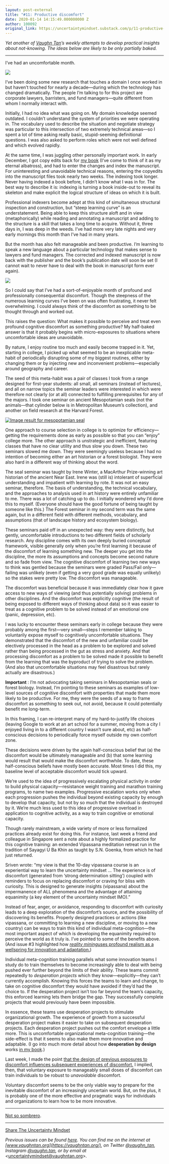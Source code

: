 ```yaml
---
layout: post-external
title: "#11: Productive discomfort"
date: 2020-01-14 14:15:49.000000000 Z
author: 100092
original_link: https://uncertaintymindset.substack.com/p/11-productive-discomfort
---
```


_Yet another of [Vaughn Tan](https://vaughntan.org/about)’s weekly attempts to develop practical insights about not-knowing. The ideas below are likely to be only partially baked._

* * *

I’ve had an uncomfortable month.

[![](https://cdn.substack.com/image/fetch/w_1456,c_limit,f_auto,q_auto:good/https#3A#2F#2Fbucketeer-e05bbc84-baa3-437e-9518-adb32be77984.s3.amazonaws.com#2Fpublic#2Fimages#2F94123ea3-d1ba-4c87-8985-1890dd9cee7e_1531x1531.jpeg)](https://cdn.substack.com/image/fetch/c_limit,f_auto,q_auto:good/https#3A#2F#2Fbucketeer-e05bbc84-baa3-437e-9518-adb32be77984.s3.amazonaws.com#2Fpublic#2Fimages#2F94123ea3-d1ba-4c87-8985-1890dd9cee7e_1531x1531.jpeg)

I’ve been doing some new research that touches a domain I once worked in but haven’t touched for nearly a decade—during which the technology has changed dramatically. The people I’m talking to for this project are corporate lawyers, barristers, and fund managers—quite different from whom I normally interact with.

Initially, I had no idea what was going on. My domain knowledge seemed outdated. I couldn’t understand the system of priorities we were operating in. The vocabulary used to describe the situation and negotiate strategy was particular to this intersection of two extremely technical areas—so I spent a lot of time asking really basic, stupid-seeming definitional questions. I was also asked to perform roles which were not well defined and which evolved rapidly.

At the same time, I was juggling other personally important work. In early December, I got copy edits back for [my book](https://vaughntan.org/uncertainty) (I’ve come to think of it as my eternal albatross), and had to enter the changes and index the manuscript. For uninteresting and unavoidable technical reasons, entering the copyedits into the manuscript files took nearly two weeks. The indexing took longer. Never having indexed a book before, I didn’t know what I was in for. The best way to describe it is: indexing is turning a book inside-out to reveal its skeleton and make explicit the logical structure of ideas on which it is built.

Professional indexers become adept at this kind of simultaneous structural inspection and construction, but “steep learning curve” is an understatement. Being able to keep this structure aloft and in view (metaphorically) while reading and annotating a manuscript and adding to the structure is a skill that takes a long time to acquire. Without it, three days in, I was deep in the weeds. I’ve had more very late nights and very early mornings this month than I’ve had in many years.

But the month has also felt manageable and been productive. I’m learning to speak a new language about a particular technology that makes sense to lawyers and fund managers. The corrected and indexed manuscript is now back with the publisher and the book’s publication date will soon be set (I cannot wait to never have to deal with the book in manuscript form ever again).

[![](https://cdn.substack.com/image/fetch/w_1456,c_limit,f_auto,q_auto:good/https#3A#2F#2Fbucketeer-e05bbc84-baa3-437e-9518-adb32be77984.s3.amazonaws.com#2Fpublic#2Fimages#2F74f56c67-9f20-4595-91b5-c64a2bf0ab30_1100x1531.jpeg)](https://cdn.substack.com/image/fetch/c_limit,f_auto,q_auto:good/https#3A#2F#2Fbucketeer-e05bbc84-baa3-437e-9518-adb32be77984.s3.amazonaws.com#2Fpublic#2Fimages#2F74f56c67-9f20-4595-91b5-c64a2bf0ab30_1100x1531.jpeg)

So I could say that I’ve had a sort-of-enjoyable month of profound and professionally consequential discomfort. Though the steepness of the numerous learning curves I’ve been on was often frustrating, it never felt overwhelming. I could always think of the discomfort as something to be thought through and worked out.

This raises the question: What makes it possible to perceive and treat even profound cognitive discomfort as something productive? My half-baked answer is that it probably begins with micro-exposures to situations where uncomfortable ideas are unavoidable.

By nature, I enjoy routine too much and easily become trapped in it. Yet, starting in college, I picked up what seemed to be an inexplicable meta-habit of periodically disrupting some of my biggest routines, either by changing them or by injecting new and inconvenient problems—especially around geography and career.

The seed of this meta-habit was a pair of classes I took from a range designed for first-year students: all small, all seminars (instead of lectures), and all on narrow topics the seminar leaders were interested in which were therefore not clearly (or at all) connected to fulfilling prerequisites for any of the majors. I took one seminar on ancient Mesopotamian seals (not the animals—that cylinder below is in Metropolitan Museum’s collection), and another on field research at the Harvard Forest.

[![Image result for mesopotamian seal](https://cdn.substack.com/image/fetch/w_1456,c_limit,f_auto,q_auto:good/https#3A#2F#2Fbucketeer-e05bbc84-baa3-437e-9518-adb32be77984.s3.amazonaws.com#2Fpublic#2Fimages#2Fc385bc7d-6d96-4cf4-be5b-54d67b30783e_2000x1117.jpeg)](https://cdn.substack.com/image/fetch/c_limit,f_auto,q_auto:good/https#3A#2F#2Fbucketeer-e05bbc84-baa3-437e-9518-adb32be77984.s3.amazonaws.com#2Fpublic#2Fimages#2Fc385bc7d-6d96-4cf4-be5b-54d67b30783e_2000x1117.jpeg)

One approach to course selection in college is to optimize for efficiency—getting the requirements done as early as possible so that you can “enjoy” college more. The other approach is unstrategic and inefficient, featuring classes that have no clear utility and thus slow you down. These two seminars slowed me down. They were seemingly useless because I had no intention of becoming either an art historian or a forest biologist. They were also hard in a different way of thinking about the word.

The seal seminar was taught by Irene Winter, a MacArthur Prize-winning art historian of the ancient Near East. Irene was (still is) intolerant of superficial understanding and impatient with learning by rote. It was not an easy seminar, therefore. The basis of understanding, the technical vocabulary, and the approaches to analysis used in art history were entirely unfamiliar to me. There was a lot of catching up to do. I initially wondered why I’d done this to myself. (Everyone should have the good fortune of being taught by someone like this.) The Forest seminar in my second term was the same again, but in a different field with different methods, vocabulary, and assumptions (that of landscape history and ecosystem biology).

These seminars paid off in an unexpected way: they were distinctly, but gently, uncomfortable introductions to two different fields of scholarly research. Any discipline comes with its own deeply buried conceptual framework, visible generally only when you’re first learning it because of the discomfort of learning something new. The deeper you get into the discipline, the more its assumptions and concepts become second nature and so fade from view. The cognitive discomfort of learning two new ways to think was gentled because the seminars were graded Pass/Fail only—failing was unlikely (even if getting a very good grade was equally unlikely) so the stakes were pretty low. The discomfort was manageable.

The discomfort was beneficial because it was immediately clear how it gave access to new ways of viewing (and thus potentially solving) problems in other disciplines. And the discomfort was explicitly cognitive (the result of being exposed to different ways of thinking about data) so it was easier to treat as a cognitive problem to be solved instead of an emotional one (panic, depression, etc).

I was lucky to encounter these seminars early in college because they were probably among the first—very small—steps I remember taking to voluntarily expose myself to cognitively uncomfortable situations. They demonstrated that the discomfort of the new and unfamiliar could be electively processed in the head as a problem to be explored and solved rather than being processed in the gut as stress and anxiety. And that processing discomfort as a problem to be solved made it possible to benefit from the learning that was the byproduct of trying to solve the problem. (And also that uncomfortable situations may feel disastrous but rarely actually are disastrous.)

**Important** : I’m not advocating taking seminars in Mesopotamian seals or forest biology. Instead, I’m pointing to these seminars as examples of low-level sources of cognitive discomfort with properties that made them more likely to be productive. For me, they were the seeds of a way to frame discomfort as something to seek out, not avoid, because it could potentially benefit me long-term.

In this framing, I can re-interpret many of my hard-to-justify life choices (leaving Google to work at an art school for a summer, moving from a city I enjoyed living in to a different country I wasn’t sure about, etc) as half-conscious decisions to periodically force myself outside my own comfort zone.

These decisions were driven by the again half-conscious belief that (a) the discomfort would be ultimately manageable and (b) that some learning would result that would make the discomfort worthwhile. To date, these half-conscious beliefs have mostly been accurate. Most times I did this, my baseline level of acceptable discomfort would tick upward.

We’re used to the idea of progressively escalating physical activity in order to build physical capacity—resistance weight training and marathon training programs, to name two examples. Progressive escalation works only when each progression pushes the individual beyond existing capacity by enough to develop that capacity, but not by so much that the individual is destroyed by it. We’re much less used to this idea of progressive overload in application to cognitive activity, as a way to train cognitive or emotional capacity.

Though rarely mainstream, a wide variety of more or less formalized practices already exist for doing this. For instance, last week a friend and colleague in Singapore sent a note about a highly formalized practice for this cognitive training: an extended Vipassana meditation retreat run in the tradition of Sayagyi U Ba Khin as taught by S.N. Goenka, from which he had just returned.

Sriven wrote: “my view is that the 10-day vipassana course is an experiential way to learn the uncertainty mindset ... The experience is of discomfort (generated from ‘strong determination sitting’) coupled with reminders to focus on replacing discomfort or craving for bliss with curiosity. This is designed to generate insights (vipassana) about the impermanence of ALL phenomena and the advantage of attaining equanimity (a key element of the uncertainty mindset IMO).”

Instead of fear, anger, or avoidance, responding to discomfort with curiosity leads to a deep exploration of the discomfort’s source, and the possibility of discovering its benefits. Properly designed practices or actions (like vipassana, or committing to learning a new discipline, or moving to a new country) can be ways to train this kind of individual meta-cognition—the most important aspect of which is developing the equanimity required to perceive the world as it truly is. I’ve pointed to some of the benefits above. (And issue #3 highlighted how _[reality mining](https://uncertaintymindset.substack.com/p/3-reality-mining)_[uses profound realism as a wellspring for innovation and adaptation.](https://uncertaintymindset.substack.com/p/3-reality-mining))

Individual meta-cognition training parallels what some innovation teams I study do to train themselves to become increasingly able to deal with being pushed ever further beyond the limits of their ability. These teams commit repeatedly to _desperation projects_ which they know—explicitly—they can’t currently accomplish. Knowing this forces the teams to learn and change, to take on cognitive discomfort they would have avoided if they’d had the choice to. If the desperation project isn’t too far beyond the team’s capacity, this enforced learning lets them bridge the gap. They successfully complete projects that would previously have been impossible.

In essence, these teams use desperation projects to stimulate organizational growth. The experience of growth from a successful desperation project makes it easier to take on subsequent desperation projects. Each desperation project pushes out the comfort envelope a little more. This is uncomfortable organizational meta-cognition training—the side-effect is that it seems to also make them more innovative and adaptable. (I go into much more detail about how **desperation by design** works [in my book](https://vaughntan.org/uncertainty).)

Last week, I made the point [that the design of previous exposures to discomfort influences subsequent experiences of discomfort.](https://uncertaintymindset.substack.com/p/10-outsideinside) I implied, then, that voluntary exposure to manageably small doses of discomfort can train individuals to be robust to _unavoidable_ discomfort.

Voluntary discomfort seems to be the only viable way to prepare for the inevitable discomfort of an increasingly uncertain world. But, on the plus, it is probably one of the more effective and pragmatic ways for individuals and organizations to learn how to be more innovative.

* * *

[Not so sombrero](https://music.youtube.com/playlist?list=OLAK5uy_mkQ0r_FTeMMyi8ecnPbYq__t_gsApeQbU).

* * *

[Share The Uncertainty Mindset](https://uncertaintymindset.substack.com/?utm_source=substack&utm_medium=email&utm_content=share&action=share)

_Previous issues can be found [here](https://uncertaintymindset.substack.com/). You can find me on the internet at _[www.vaughntan.org](https://vaughntan.org/)_, on Twitter _[@vaughn\_tan](https://twitter.com/vaughn_tan)_, Instagram _[@vaughn.tan](https://www.instagram.com/vaughn.tan/)_, or by email at \<_[uncertaintymindset@vaughntan.org](mailto:uncertaintymindset@vaughntan.org)\>_._
